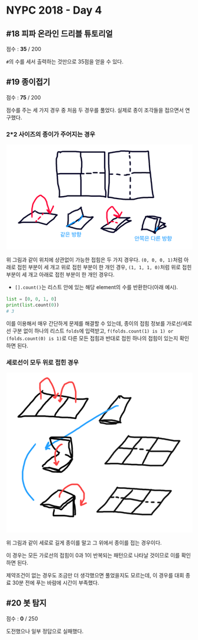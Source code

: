 # NYPC 2018 - Day 4

## #18 피파 온라인 드리블 튜토리얼
점수 : **35** / 200

`#`의 수를 세서 출력하는 것만으로 35점을 얻을 수 있다.

## #19 종이접기
점수 : **75** / 200

점수를 주는 세 가지 경우 중 처음 두 경우를 풀었다. 실제로 종이 조각들을 접으면서 연구했다.

### 2*2 사이즈의 종이가 주어지는 경우
![](./pic1.png)

위 그림과 같이 위치에 상관없이 가능한 접힘은 두 가지 경우다. `(0, 0, 0, 1)`처럼 아래로 접힌 부분이 세 개고 위로 접힌 부분이 한 개인 경우, `(1, 1, 1, 0)`처럼 위로 접힌 부분이 세 개고 아래로 접힌 부분이 한 개인 경우다.

- `[].count()`는 리스트 안에 있는 해당 element의 수를 반환한다(아래 예시).

```py
list = [0, 0, 1, 0]
print(list.count(0))
# 3
```

이를 이용해서 매우 간단하게 문제를 해결할 수 있는데, 종이의 접힘 정보를 가로선/세로선 구분 없이 하나의 리스트 `folds`에 입력받고, `f(folds.count(1) is 1) or (folds.count(0) is 1)`로 다른 모든 접힘과 반대로 접힌 하나의 접힘이 있는지 확인하면 된다.

### 세로선이 모두 위로 접힌 경우
![](./pic2.png)

위 그림과 같이 세로로 길게 종이를 말고 그 위에서 종이를 접는 경우이다.

이 경우는 모든 가로선의 접힘이 0과 1이 반복되는 패턴으로 나타날 것이므로 이를 확인하면 된다.

제약조건이 없는 경우도 조금만 더 생각했으면 풀었을지도 모르는데, 이 경우를 대회 종료 30분 전에 푸는 바람에 시간이 부족했다.

## #20 봇 탐지
점수 : **0** / 250

도전했으나 일부 정답으로 실패했다.
